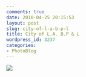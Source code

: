 ```yaml
---
comments: true
date: 2010-04-25 20:15:53
layout: post
slug: city-of-l-a-b-p-l
title: City of L.A. B.P & L
wordpress_id: 3237
categories:
- PhotoBlog
---
```


![](http://ryanfitzer.com/main/wp-content/uploads/2010/04/2010-04-12-at-15-32-56.jpg)
